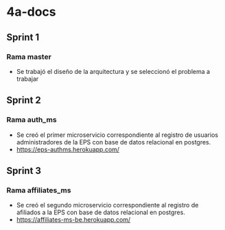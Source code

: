# 4a-docs

## Sprint 1
### Rama master
- Se trabajó el diseño de la arquitectura y se seleccionó el problema a trabajar

## Sprint 2
### Rama auth_ms
- Se creó el primer microservicio correspondiente al registro de usuarios administradores de la EPS con base de datos relacional en postgres. 
- https://eps-authms.herokuapp.com/

## Sprint 3
### Rama affiliates_ms
- Se creó el segundo microservicio correspondiente al registro de afiliados a la EPS con base de datos relacional en postgres.
- https://affiliates-ms-be.herokuapp.com/
